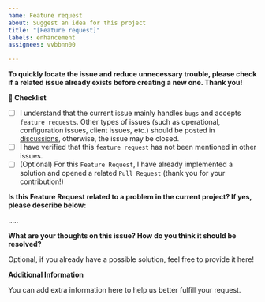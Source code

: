 ```yaml
---
name: Feature request
about: Suggest an idea for this project
title: "[Feature request]"
labels: enhancement
assignees: vvbbnn00

---
```


**To quickly locate the issue and reduce unnecessary trouble, please check if a
related issue already exists before creating a new one. Thank you!**

**📜 Checklist**

- [ ] I understand that the current issue mainly handles `bugs` and
  accepts `feature requests`. Other types of issues (such as operational,
  configuration issues, client issues, etc.) should be posted
  in [discussions](https://github.com/vvbbnn00/WARP-Clash-API/discussions),
  otherwise, the issue may be closed.
- [ ] I have verified that this `feature request` has not been mentioned in
  other issues.
- [ ] (Optional) For this `Feature Request`, I have already implemented a
  solution and opened a related `Pull Request` (thank you for your
  contribution!)

**Is this Feature Request related to a problem in the current project? If yes,
please describe below:**

.....

**What are your thoughts on this issue? How do you think it should be
resolved?**

Optional, if you already have a possible solution, feel free to provide it here!

**Additional Information**

You can add extra information here to help us better fulfill your request.
